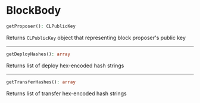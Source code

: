 # BlockBody

```php
getProposer(): CLPublicKey
```
Returns `CLPublicKey` object that representing block proposer's public key

---
```php
getDeployHashes(): array
```
Returns list of deploy hex-encoded hash strings

---
```php
getTransferHashes(): array
```
Returns list of transfer hex-encoded hash strings
